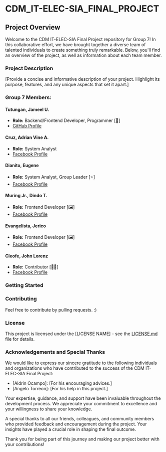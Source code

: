 # CDM_IT-ELEC-SIA_FINAL_PROJECT

## Project Overview

Welcome to the CDM IT-ELEC-SIA Final Project repository for Group 7! In this collaborative effort, we have brought together a diverse team of talented individuals to create something truly remarkable. Below, you'll find an overview of the project, as well as information about each team member.

### Project Description

[Provide a concise and informative description of your project. Highlight its purpose, features, and any unique aspects that set it apart.]

### Group 7 Members:

#### Tutungan, Jameel U.
- **Role:** Backend/Frontend Developer, Programmer [🧰]
- [GitHub Profile](https://github.com/SSL-ACTX)

#### Cruz, Adrian Vine A.
- **Role:** System Analyst
- [Facebook Profile]()

#### Dianito, Eugene
- **Role:** System Analyst, Group Leader [⭐]
- [Facebook Profile]()

#### Muring Jr., Dindo T.
- **Role:** Frontend Developer [🖼️]
- [Facebook Profile]()

#### Evangelista, Jerico
- **Role:** Frontend Developer [🖼️]
- [Facebook Profile]()

#### Cleofe, John Lorenz
- **Role:** Contributor [🙍‍♂️]
- [Facebook Profile]()

### Getting Started



### Contributing

Feel free to contribute by pulling requests. :)

### License

This project is licensed under the [LICENSE NAME] - see the [LICENSE.md](LICENSE.md) file for details.

### Acknowledgements and Special Thanks

We would like to express our sincere gratitude to the following individuals and organizations who have contributed to the success of the CDM IT-ELEC-SIA Final Project:

- [Aldrin Ocampo]: [For his encouraging advices.]
- [Angelo Torreon]: [For his help in this project.]

Your expertise, guidance, and support have been invaluable throughout the development process. We appreciate your commitment to excellence and your willingness to share your knowledge.

A special thanks to all our friends, colleagues, and community members who provided feedback and encouragement during the project. Your insights have played a crucial role in shaping the final outcome.

Thank you for being part of this journey and making our project better with your contributions!

